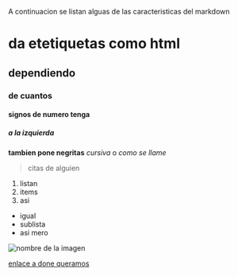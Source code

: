 A continuacion se listan alguas de las caracteristicas del markdown

# da etetiquetas como html
## dependiendo
### de cuantos
#### signos de numero tenga
##### a la izquierda

**tambien pone negritas**
*cursiva* o _como se llame_

> citas de alguien

1. listan
2. items
3. asi
  * igual
  * sublista
  * asi mero

![nombre de la imagen](https://images-wixmp-ed30a86b8c4ca887773594c2.wixmp.com/f/d17ebedb-2d59-4680-a5a7-d61ede20a999/dlvmdu-a06f6054-300b-44b3-83ec-6f2e056b70f8.png/v1/fill/w_284,h_374,q_75,strp/hanamichi_sakuragi_by_leagsaidh.png?token=eyJ0eXAiOiJKV1QiLCJhbGciOiJIUzI1NiJ9.eyJpc3MiOiJ1cm46YXBwOjdlMGQxODg5ODIyNjQzNzNhNWYwZDQxNWVhMGQyNmUwIiwic3ViIjoidXJuOmFwcDo3ZTBkMTg4OTgyMjY0MzczYTVmMGQ0MTVlYTBkMjZlMCIsImF1ZCI6WyJ1cm46c2VydmljZTppbWFnZS5vcGVyYXRpb25zIl0sIm9iaiI6W1t7InBhdGgiOiIvZi9kMTdlYmVkYi0yZDU5LTQ2ODAtYTVhNy1kNjFlZGUyMGE5OTkvZGx2bWR1LWEwNmY2MDU0LTMwMGItNDRiMy04M2VjLTZmMmUwNTZiNzBmOC5wbmciLCJ3aWR0aCI6Ijw9Mjg0IiwiaGVpZ2h0IjoiPD0zNzQifV1dfQ.jZJtvgCYXDVGQBaF4GUwYqULgrQ5o1CvffCLLSif0FQ)


[enlace a done queramos](https://images-wixmp-ed30a86b8c4ca887773594c2.wixmp.com/f/d17ebedb-2d59-4680-a5a7-d61ede20a999/dlvmdu-a06f6054-300b-44b3-83ec-6f2e056b70f8.png/v1/fill/w_284,h_374,q_75,strp/hanamichi_sakuragi_by_leagsaidh.png?token=eyJ0eXAiOiJKV1QiLCJhbGciOiJIUzI1NiJ9.eyJpc3MiOiJ1cm46YXBwOjdlMGQxODg5ODIyNjQzNzNhNWYwZDQxNWVhMGQyNmUwIiwic3ViIjoidXJuOmFwcDo3ZTBkMTg4OTgyMjY0MzczYTVmMGQ0MTVlYTBkMjZlMCIsImF1ZCI6WyJ1cm46c2VydmljZTppbWFnZS5vcGVyYXRpb25zIl0sIm9iaiI6W1t7InBhdGgiOiIvZi9kMTdlYmVkYi0yZDU5LTQ2ODAtYTVhNy1kNjFlZGUyMGE5OTkvZGx2bWR1LWEwNmY2MDU0LTMwMGItNDRiMy04M2VjLTZmMmUwNTZiNzBmOC5wbmciLCJ3aWR0aCI6Ijw9Mjg0IiwiaGVpZ2h0IjoiPD0zNzQifV1dfQ.jZJtvgCYXDVGQBaF4GUwYqULgrQ5o1CvffCLLSif0FQ)
